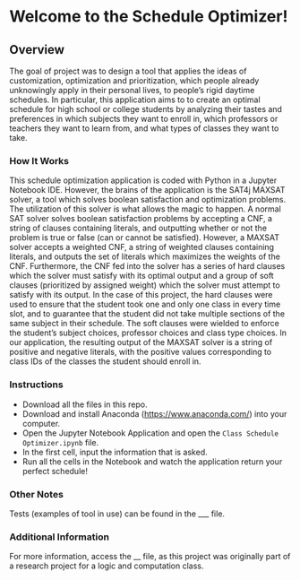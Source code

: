 # Welcome to the Schedule Optimizer!
## Overview
The goal of project was to design a tool that applies the ideas of customization, optimization and prioritization, which people
already unknowingly apply in their personal lives, to people’s rigid daytime schedules. In particular, this application aims to
to create an optimal schedule for high school or college students by analyzing their tastes and preferences in which subjects
they want to enroll in, which professors or teachers they want to learn from, and what types of classes they want to take.

### How It Works
This schedule optimization application is coded with Python in a Jupyter
Notebook IDE. However, the brains of the application is the SAT4j MAXSAT solver, a tool
which solves boolean satisfaction and optimization problems. The utilization of this solver is
what allows the magic to happen. A normal SAT solver solves boolean satisfaction problems by
accepting a CNF, a string of clauses containing literals, and outputting whether or not the
problem is true or false (can or cannot be satisfied). However, a MAXSAT solver accepts a
weighted CNF, a string of weighted clauses containing literals, and outputs the set of literals
which maximizes the weights of the CNF. Furthermore, the CNF fed into the solver has a series
of hard clauses which the solver must satisfy with its optimal output and a group of soft clauses
(prioritized by assigned weight) which the solver must attempt to satisfy with its output. In the
case of this project, the hard clauses were used to ensure that the student took one and only one
class in every time slot, and to guarantee that the student did not take multiple sections of the
same subject in their schedule. The soft clauses were wielded to enforce the student’s subject
choices, professor choices and class type choices. In our application, the resulting output of the
MAXSAT solver is a string of positive and negative literals, with the positive values
corresponding to class IDs of the classes the student should enroll in.


### Instructions
- Download all the files in this repo.
- Download and install Anaconda (https://www.anaconda.com/) into your computer.
- Open the Jupyter Notebook Application and open the `Class Schedule Optimizer.ipynb` file.
- In the first cell, input the information that is asked.
- Run all the cells in the Notebook and watch the application return your perfect schedule!

### Other Notes
Tests (examples of tool in use) can be found in the ___ file.


### Additional Information
For more information, access the __ file, as this project was originally part of a research project
for a logic and computation class.

